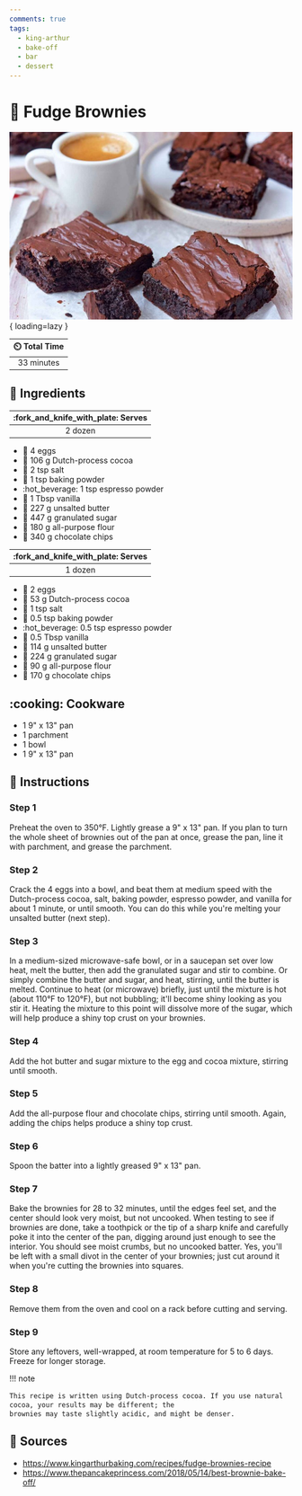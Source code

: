 ```yaml
---
comments: true
tags:
  - king-arthur
  - bake-off
  - bar
  - dessert
---
```

# :chocolate_bar: Fudge Brownies

![Fudge Brownies][1]{ loading=lazy }

| :timer_clock: Total Time |
|:-----------------------: |
| 33 minutes |

## :salt: Ingredients

| :fork_and_knife_with_plate: Serves |
|:----------------------------------:|
| 2 dozen |

- :egg: 4 eggs
- :chocolate_bar: 106 g Dutch-process cocoa
- :salt: 2 tsp salt
- :dash: 1 tsp baking powder
- :hot_beverage: 1 tsp espresso powder
- :icecream: 1 Tbsp vanilla
- :butter: 227 g unsalted butter
- :candy: 447 g granulated sugar
- :ear_of_rice: 180 g all-purpose flour
- :chocolate_bar: 340 g chocolate chips

| :fork_and_knife_with_plate: Serves |
|:----------------------------------:|
| 1 dozen |

- :egg: 2 eggs
- :chocolate_bar: 53 g Dutch-process cocoa
- :salt: 1 tsp salt
- :dash: 0.5 tsp baking powder
- :hot_beverage: 0.5 tsp espresso powder
- :icecream: 0.5 Tbsp vanilla
- :butter: 114 g unsalted butter
- :candy: 224 g granulated sugar
- :ear_of_rice: 90 g all-purpose flour
- :chocolate_bar: 170 g chocolate chips

## :cooking: Cookware

- 1 9" x 13" pan
- 1 parchment
- 1 bowl
- 1 9" x 13" pan

## :pencil: Instructions

### Step 1

Preheat the oven to 350°F. Lightly grease a 9" x 13" pan. If you plan to turn the whole sheet of brownies out of the
pan at once, grease the pan, line it with parchment, and grease the parchment.

### Step 2

Crack the 4 eggs into a bowl, and beat them at medium speed with the Dutch-process cocoa, salt, baking powder, espresso
powder, and vanilla for about 1 minute, or until smooth. You can do this while you're melting your unsalted butter (next
step).

### Step 3

In a medium-sized microwave-safe bowl, or in a saucepan set over low heat, melt the butter, then add the granulated
sugar and stir to combine. Or simply combine the butter and sugar, and heat, stirring, until the butter is melted.
Continue to heat (or microwave) briefly, just until the mixture is hot (about 110°F to 120°F), but not bubbling; it'll
become shiny looking as you stir it. Heating the mixture to this point will dissolve more of the sugar, which will help
produce a shiny top crust on your brownies.

### Step 4

Add the hot butter and sugar mixture to the egg and cocoa mixture, stirring until smooth.

### Step 5

Add the all-purpose flour and chocolate chips, stirring until smooth. Again, adding the chips helps produce a shiny top
crust.

### Step 6

Spoon the batter into a lightly greased 9" x 13" pan.

### Step 7

Bake the brownies for 28 to 32 minutes, until the edges feel set, and the center should look very moist, but not
uncooked. When testing to see if brownies are done, take a toothpick or the tip of a sharp knife and carefully poke it
into the center of the pan, digging around just enough to see the interior. You should see moist crumbs, but no uncooked
batter. Yes, you'll be left with a small divot in the center of your brownies; just cut around it when you're cutting
the brownies into squares.

### Step 8

Remove them from the oven and cool on a rack before cutting and serving.

### Step 9

Store any leftovers, well-wrapped, at room temperature for 5 to 6 days. Freeze for longer storage.

!!! note

    This recipe is written using Dutch-process cocoa. If you use natural cocoa, your results may be different; the
    brownies may taste slightly acidic, and might be denser.

## :link: Sources

- <https://www.kingarthurbaking.com/recipes/fudge-brownies-recipe>
- <https://www.thepancakeprincess.com/2018/05/14/best-brownie-bake-off/>

[1]: <../assets/images/fudge-brownies.jpg>
